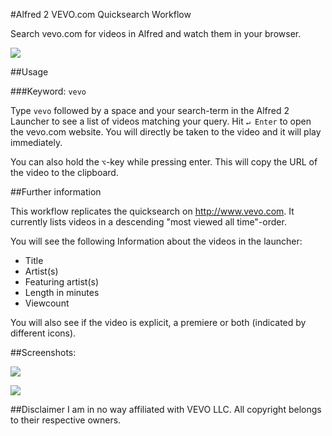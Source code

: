#Alfred 2 VEVO.com Quicksearch Workflow

Search vevo.com for videos in Alfred and watch them in your browser.

![](https://raw.github.com/cdraeger/alfred2-vevo-workflow/master/screenshots/results.png)

##Usage

###Keyword: `vevo`

Type `vevo` followed by a space and your search-term in the Alfred 2 Launcher to see a list of videos matching your query. Hit `↵ Enter` to open the vevo.com website. You will directly be taken to the video and it will play immediately.

You can also hold the `⌥`-key  while pressing enter. This will copy the URL of the video to the clipboard.

##Further information

This workflow replicates the quicksearch on http://www.vevo.com. It currently lists videos in a descending "most viewed all time"-order.

You will see the following Information about the videos in the launcher:
- Title
- Artist(s)
- Featuring artist(s)
- Length in minutes
- Viewcount

You will also see if the video is explicit, a premiere or both (indicated by different icons).

##Screenshots:

![](https://raw.github.com/cdraeger/alfred2-vevo-workflow/master/screenshots/search.png)

![](https://raw.github.com/cdraeger/alfred2-vevo-workflow/master/screenshots/results.png)

##Disclaimer
I am in no way affiliated with VEVO LLC. All copyright belongs to their respective owners.

